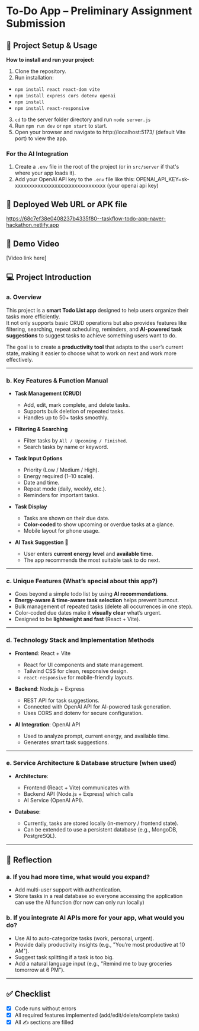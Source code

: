 # To-Do App – Preliminary Assignment Submission

## 🚀 Project Setup & Usage
**How to install and run your project:**  
1. Clone the repository.
2. Run installation:
  - `npm install react react-dom vite`
  - `npm install express cors dotenv openai`
  - `npm install`
  - `npm install react-responsive`
3. `cd` to the server folder directory and run `node server.js`
4. Run `npm run dev` or `npm start` to start.
4. Open your browser and navigate to http://localhost:5173/ (default Vite port) to view the app.

### For the AI Integration
1. Create a `.env` file in the root of the project (or in `src/server` if that's where your app loads it).
2. Add your OpenAI API key to the `.env` file like this:
   OPENAI_API_KEY=sk-xxxxxxxxxxxxxxxxxxxxxxxxxxxxxxxx (your openai api key)

## 🔗 Deployed Web URL or APK file
https://68c7ef38e0408237b4335f80--taskflow-todo-app-naver-hackathon.netlify.app 

## 🎥 Demo Video
[Video link here]

## 💻 Project Introduction

### a. Overview
This project is a **smart Todo List app** designed to help users organize their tasks more efficiently.  
It not only supports basic CRUD operations but also provides features like filtering, searching, repeat scheduling, reminders, and **AI-powered task suggestions** to suggest tasks to achieve something users want to do.  

The goal is to create a **productivity tool** that adapts to the user’s current state, making it easier to choose what to work on next and work more effectively.

---

### b. Key Features & Function Manual
- **Task Management (CRUD)**  
  - Add, edit, mark complete, and delete tasks.  
  - Supports bulk deletion of repeated tasks.  
  - Handles up to 50+ tasks smoothly.  

- **Filtering & Searching**  
  - Filter tasks by `All / Upcoming / Finished`.  
  - Search tasks by name or keyword.  

- **Task Input Options**  
  - Priority (Low / Medium / High).  
  - Energy required (1–10 scale).  
  - Date and time.  
  - Repeat mode (daily, weekly, etc.).  
  - Reminders for important tasks.  

- **Task Display**  
  - Tasks are shown on their due date.  
  - **Color-coded** to show upcoming or overdue tasks at a glance.
  - Mobile layout for phone usage.

- **AI Task Suggestion 🤖**  
  - User enters **current energy level** and **available time**.  
  - The app recommends the most suitable task to do next.  

---

### c. Unique Features (What’s special about this app?) 
- Goes beyond a simple todo list by using **AI recommendations**.  
- **Energy-aware & time-aware task selection** helps prevent burnout.  
- Bulk management of repeated tasks (delete all occurrences in one step).  
- Color-coded due dates make it **visually clear** what’s urgent.  
- Designed to be **lightweight and fast** (React + Vite).  

---

### d. Technology Stack and Implementation Methods
- **Frontend**: React + Vite  
  - React for UI components and state management.  
  - Tailwind CSS for clean, responsive design.  
  - `react-responsive` for mobile-friendly layouts.  

- **Backend**: Node.js + Express  
  - REST API for task suggestions.  
  - Connected with OpenAI API for AI-powered task generation.  
  - Uses CORS and dotenv for secure configuration.  

- **AI Integration**: OpenAI API  
  - Used to analyze prompt, current energy, and available time.  
  - Generates smart task suggestions.  

---

### e. Service Architecture & Database structure (when used)
- **Architecture**:  
  - Frontend (React + Vite) communicates with  
  - Backend API (Node.js + Express) which calls  
  - AI Service (OpenAI API).  

- **Database**:  
  - Currently, tasks are stored locally (in-memory / frontend state).  
  - Can be extended to use a persistent database (e.g., MongoDB, PostgreSQL).  

---

## 🧠 Reflection

### a. If you had more time, what would you expand?
- Add multi-user support with authentication.  
- Store tasks in a real database so everyone accessing the application can use the AI function (for now can only run locally)

### b. If you integrate AI APIs more for your app, what would you do?
- Use AI to auto-categorize tasks (work, personal, urgent).  
- Provide daily productivity insights (e.g., "You’re most productive at 10 AM").  
- Suggest task splitting if a task is too big.  
- Add a natural language input (e.g., "Remind me to buy groceries tomorrow at 6 PM").  

---

## ✅ Checklist
- [x] Code runs without errors  
- [x] All required features implemented (add/edit/delete/complete tasks)  
- [x] All ✍️ sections are filled  
